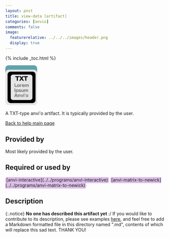 ```yaml
---
layout: post
title: view-data [artifact]
categories: [anvio]
comments: false
image:
  featurerelative: ../../../images/header.png
  display: true
---
```



{% include _toc.html %}


<img src="../../images/icons/TXT.png" alt="TXT" style="width:100px; border:none" />

A TXT-type anvi'o artifact. It is typically provided by the user.

[Back to help main page](../../)

## Provided by


Most likely provided by the user.


## Required or used by

<p style="text-align: left" markdown="1"><span style="background:#dcbfe8; padding: 0px 3px 2px 3px; border-radius: 5px;">[anvi-interactive](../../programs/anvi-interactive)</span> <span style="background:#dcbfe8; padding: 0px 3px 2px 3px; border-radius: 5px;">[anvi-matrix-to-newick](../../programs/anvi-matrix-to-newick)</span></p>

## Description

{:.notice}
**No one has described this artifact yet** :/ If you would like to contribute to its description, please see examples [here](https://github.com/merenlab/anvio/tree/master/anvio/docs), and feel free to add a Markdown formatted file in this directory named ".md", contents of which will replace this sad text. THANK YOU!

